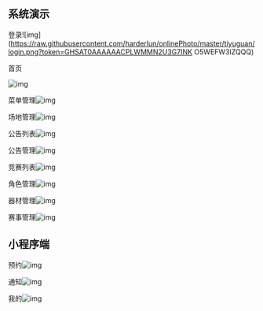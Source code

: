 ## 系统演示

登录![img](https://raw.githubusercontent.com/harderlun/onlinePhoto/master/tiyuguan/login.png?token=GHSAT0AAAAAACPLWMMN2U3G7INK  O5WEFW3IZQQQ)

首页     

 ![img](https://raw.githubusercontent.com/harderlun/onlinePhoto/master/tiyuguan/Snipaste_2024-04-06_11-55-28.png?token=GHSAT0AAAAAACPLWMMNJWVPRKZR24CVGQ5SZQQZTIA)

菜单管理![img](https://raw.githubusercontent.com/harderlun/onlinePhoto/master/tiyuguan/caidan.png?token=GHSAT0AAAAAACPLWMMMO6PRYHPB5XORBPSSZQQZUBQ)

场地管理![img](https://raw.githubusercontent.com/harderlun/onlinePhoto/master/tiyuguan/chandi.png?token=GHSAT0AAAAAACPLWMMN2XB2LQI54EIAVI6KZQQZUIQ)

公告列表![img](https://raw.githubusercontent.com/harderlun/onlinePhoto/master/tiyuguan/gongao.png?token=GHSAT0AAAAAACPLWMMM2FKAFRL2IB53A4AQZQQZUNQ)

公告管理![img](https://raw.githubusercontent.com/harderlun/onlinePhoto/master/tiyuguan/gonggao.png?token=GHSAT0AAAAAACPLWMMMUHT5P2SPQOF5ZNXAZQQZUSA)

竞赛列表![img](https://raw.githubusercontent.com/harderlun/onlinePhoto/master/tiyuguan/jingsai.png?token=GHSAT0AAAAAACPLWMMMOGF2B4URNZQVNP5CZQQZUWQ)

角色管理![img](https://raw.githubusercontent.com/harderlun/onlinePhoto/master/tiyuguan/juese.png?token=GHSAT0AAAAAACPLWMMMWQIZ65THE3V5EUSGZQQZU7Q)

器材管理![img](https://raw.githubusercontent.com/harderlun/onlinePhoto/master/tiyuguan/qicaigl.png?token=GHSAT0AAAAAACPLWMMN2NGO43OZGOXBCYSQZQQZVPA)

赛事管理![img](https://raw.githubusercontent.com/harderlun/onlinePhoto/master/tiyuguan/saisgl.png?token=GHSAT0AAAAAACPLWMMMWZX73M3TS2VWCHR6ZQQZVRA)

## 小程序端

预约![img](https://raw.githubusercontent.com/harderlun/onlinePhoto/master/tiyuguan/yuyue.png?token=GHSAT0AAAAAACPLWMMNM4GNSZJG4J4F65V2ZQQZ46Q)

通知![img](https://raw.githubusercontent.com/harderlun/onlinePhoto/master/tiyuguan/tongzhi.png?token=GHSAT0AAAAAACPLWMMNTA6A74NFGM72EDT4ZQQZ5FQ)

我的![img](https://raw.githubusercontent.com/harderlun/onlinePhoto/master/tiyuguan/wode.png?token=GHSAT0AAAAAACPLWMMMN2LXITCH4BDT6LMAZQQZ5DA)
